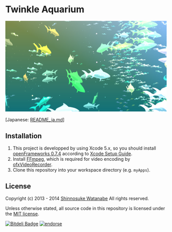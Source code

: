 # Twinkle Aquarium

![screen shot](./frontispiece.jpg "Screen shot")

[Japanese: [README_ja.md](./README_ja.md)]

## Installation

1. This project is developped by using Xcode 5.x, so you should install [openFrameworks 0.7.4](http://www.openframeworks.cc/download/older.html) according to [Xcode Setup Guide](http://www.openframeworks.cc/setup/xcode/).
2. Install [FFmpeg](http://ffmpeg.org/), which is required for video encoding by [ofxVideoRecorder](https://github.com/timscaffidi/ofxVideoRecorder).
3. Clone this repository into your workspace directory (e.g. `myApps`).

## License

Copyright (c) 2013 - 2014 [Shinnosuke Watanabe](https://github.com/shinnn) All rights reserved.

Unless otherwise stated, all source code in this repository is licensed under the [MIT license](http://opensource.org/licenses/mit-license.php).

[![Bitdeli Badge](https://d2weczhvl823v0.cloudfront.net/shinnn/twinkle-aquarium/trend.png)](https://bitdeli.com/free "Bitdeli Badge")
[![endorse](https://api.coderwall.com/shinnn/endorsecount.png)](https://coderwall.com/shinnn)